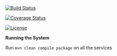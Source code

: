 
[![Build Status](https://travis-ci.org/stackroute/boeing-wave3-pie.svg?branch=v1.0.0)](https://travis-ci.org/stackroute/boeing-wave3-pie)

[![Coverage Status](https://coveralls.io/repos/github/stackroute/boeing-wave3-pie/badge.svg?branch=master)](https://coveralls.io/github/stackroute/boeing-wave3-pie?branch=master)

[![License](https://img.shields.io/badge/License-Apache%202.0-blue.svg)](https://opensource.org/licenses/Apache-2.0)

****Running the System****

Run ```mvn clean compile package``` on all the services
